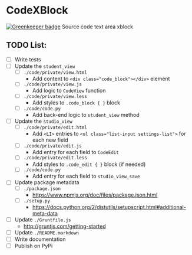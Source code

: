 # CodeXBlock

[![Greenkeeper badge](https://badges.greenkeeper.io/abduld/xblock-code.svg)](https://greenkeeper.io/)
Source code text area xblock

## TODO List:
- [ ] Write tests
- [ ] Update the `student_view`
    - [ ] `./code/private/view.html`
        - Add content to `<div class="code_block"></div>` element
    - [ ] `./code/private/view.js`
        - Add logic to `CodeView` function
    - [ ] `./code/private/view.less`
        - Add styles to `.code_block { }` block
    - [ ] `./code/code.py`
        - Add back-end logic to `student_view` method
- [ ] Update the `studio_view`
    - [ ] `./code/private/edit.html`
        - Add `<LI>` entries to `<ul class="list-input settings-list">` for each new field
    - [ ] `./code/private/edit.js`
        - Add entry for each field to `CodeEdit`
    - [ ] `./code/private/edit.less`
        - Add styles to `.code_edit { }` block (if needed)
    - [ ] `./code/code.py`
        - Add entry for each field to `studio_view_save`
- [ ] Update package metadata
    - [ ] `./package.json`
        - https://www.npmjs.org/doc/files/package.json.html
    - [ ] `./setup.py`
        - https://docs.python.org/2/distutils/setupscript.html#additional-meta-data
- [ ] Update `./Gruntfile.js`
    - http://gruntjs.com/getting-started
- [ ] Update `./README.markdown`
- [ ] Write documentation
- [ ] Publish on PyPi
